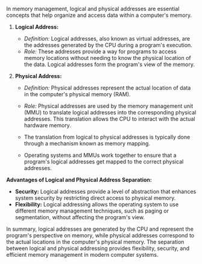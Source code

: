 In memory management, logical and physical addresses are essential concepts that help organize and access data within a computer's memory.

1. **Logical Address:**
   - *Definition:* Logical addresses, also known as virtual addresses, are the addresses generated by the CPU during a program's execution.
   - *Role:* These addresses provide a way for programs to access memory locations without needing to know the physical location of the data. Logical addresses form the program's view of the memory.

2. **Physical Address:**
   - *Definition:* Physical addresses represent the actual location of data in the computer's physical memory (RAM).
   - *Role:* Physical addresses are used by the memory management unit (MMU) to translate logical addresses into the corresponding physical addresses. This translation allows the CPU to interact with the actual hardware memory.

   - The translation from logical to physical addresses is typically done through a mechanism known as memory mapping.
   - Operating systems and MMUs work together to ensure that a program's logical addresses get mapped to the correct physical addresses.

**Advantages of Logical and Physical Address Separation:**
   - **Security:** Logical addresses provide a level of abstraction that enhances system security by restricting direct access to physical memory.
   - **Flexibility:** Logical addressing allows the operating system to use different memory management techniques, such as paging or segmentation, without affecting the program's view.

In summary, logical addresses are generated by the CPU and represent the program's perspective on memory, while physical addresses correspond to the actual locations in the computer's physical memory. The separation between logical and physical addressing provides flexibility, security, and efficient memory management in modern computer systems.